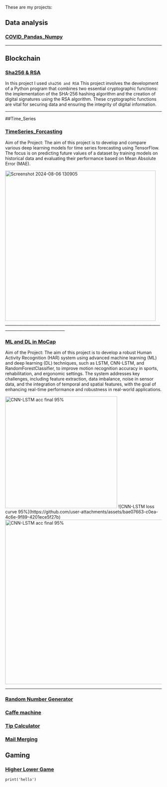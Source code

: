 
These are my projects:

## Data analysis
### [COVID_Pandas_Numpy](https://github.com/Mohammadbk93/projects/blob/main/COVID%20Pandas%2C%20Numpy.ipynb)

____________________________________________________________________________________________________________
## Blockchain

### [Sha256 & RSA](https://github.com/Mohammadbk93/projects/blob/main/Project%20SHA256%20%26%20RSA-Copy1.ipynb)
In this project I used `sha256 and RSA`
This project involves the development of a Python program that combines two essential cryptographic functions: the implementation of the SHA-256 hashing algorithm and the creation of digital signatures using the RSA algorithm. These cryptographic functions are vital for securing data and ensuring the integrity of digital information.
____________________________________________________________________________________________________________
##Time_Series

### [TimeSeries_Forcasting](https://github.com/Mohammadbk93/projects/blob/main/time_series_forecasting_in_tensorflow.Project.ipynb)
Aim of the Project:
The aim of this project is to develop and compare various deep learning models for time series forecasting using TensorFlow. The focus is on predicting future values of a dataset by training models on historical data and evaluating their performance based on Mean Absolute Error (MAE).

<img width="484" alt="Screenshot 2024-08-06 130905" src="https://github.com/user-attachments/assets/32b84030-7d81-4e74-a4ef-53bf1e90887f">
____________________________________________________________________________________________________________


### [ML and DL in MoCap](https://github.com/Mohammadbk93/projects/blob/main/HAR_MotionCapture_Thesis.ipynb)
Aim of the Project:
The aim of this project is to develop a robust Human Activity Recognition (HAR) system using advanced machine learning (ML) and deep learning (DL) techniques, such as LSTM, CNN-LSTM, and RandomForestClassifier, to improve motion recognition accuracy in sports, rehabilitation, and ergonomic settings. The system addresses key challenges, including feature extraction, data imbalance, noise in sensor data, and the integration of temporal and spatial features, with the goal of enhancing real-time performance and robustness in real-world applications.

<img width="360" alt="CNN-LSTM acc final 95%" src="https://github.com/user-attachments/assets/ad5d705d-4072-4718-bfd1-32f78e224dcb">
![CNN-LSTM loss curve 95%](https://github.com/user-attachments/assets/bae07663-c0ea-4c6e-9f89-4201ece5f27b)
<img width="530" alt="CNN-LSTM acc final 95%" src="https://github.com/user-attachments/assets/76480683-5005-45ef-93af-6762c175d6ad">

____________________________________________________________________________________________________________

### [Random Number Generator](https://github.com/Mohammadbk93/projects/blob/main/Project%20SHA256%20%26%20RSA-Copy1.ipynb)
### [Caffe machine](https://github.com/Mohammadbk93/projects/blob/main/Coffe%20machine/main.py)
### [Tip Calculator](https://github.com/Mohammadbk93/projects/blob/main/Tip%20Calculator%20Project%20-%20Copy.py)
### [Mail Merging](https://github.com/Mohammadbk93/projects/blob/main/Mail%20Merge%20Project%20Start/main.py)


## Gaming
### [Higher Lower Game](https://github.com/Mohammadbk93/projects/blob/main/Higher%20lower%20game/main.py)


```
print('hello')
```
